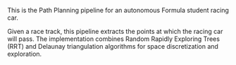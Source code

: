 This is the Path Planning pipeline for an autonomous Formula student racing car.

Given a race track, this pipeline extracts the points at which the racing car will pass. The implementation combines Random Rapidly Exploring Trees (RRT) and Delaunay triangulation algorithms for space discretization and exploration.
